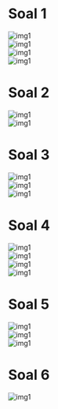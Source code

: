 # Soal 1
![img1](https://github.com/MufidatunNabilah/grand/blob/master/Soal1.1.PNG) <br>
![img1](https://github.com/MufidatunNabilah/grand/blob/master/Soal1.2.PNG) <br>
![img1](https://github.com/MufidatunNabilah/grand/blob/master/Soal1.3.PNG) <br>
![img1](https://github.com/MufidatunNabilah/grand/blob/master/Soal1.4.PNG) <br>

# Soal 2
![img1](https://github.com/MufidatunNabilah/grand/blob/master/Soal2.1.PNG) <br>
![img1](https://github.com/MufidatunNabilah/grand/blob/master/Soal2.2.PNG) <br>

# Soal 3
![img1](https://github.com/MufidatunNabilah/grand/blob/master/Soal3.1.PNG) <br>
![img1](https://github.com/MufidatunNabilah/grand/blob/master/Soal3.2.PNG) <br>
![img1](https://github.com/MufidatunNabilah/grand/blob/master/Soal3.3.PNG) <br>

# Soal 4
![img1](https://github.com/MufidatunNabilah/grand/blob/master/Soal4.1.PNG) <br>
![img1](https://github.com/MufidatunNabilah/grand/blob/master/Soal4.2.PNG) <br>
![img1](https://github.com/MufidatunNabilah/grand/blob/master/Soal4.3.PNG) <br>
![img1](https://github.com/MufidatunNabilah/grand/blob/master/Soal4.4.PNG) <br>

# Soal 5
![img1](https://github.com/MufidatunNabilah/grand/blob/master/Soal5.1.PNG) <br>
![img1](https://github.com/MufidatunNabilah/grand/blob/master/Soal5.2.PNG) <br>
![img1](https://github.com/MufidatunNabilah/grand/blob/master/Soal5.3.PNG) <br>

# Soal 6
![img1](https://github.com/MufidatunNabilah/grand/blob/master/Soal6.1.PNG) <br>
